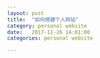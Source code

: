```yaml
---
layout: post
title:  "如何搭建个人网站"
category: personal website
date:   2017-11-26 14:01:00
categories: personal website

---
```


